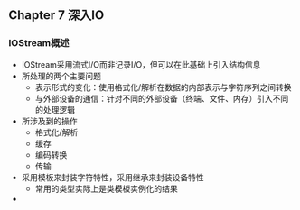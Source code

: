## Chapter 7 深入IO

### IOStream概述

- IOStream采用流式I/O而非记录I/O，但可以在此基础上引入结构信息
- 所处理的两个主要问题
  - 表示形式的变化：使用格式化/解析在数据的内部表示与字符序列之间转换
  - 与外部设备的通信：针对不同的外部设备（终端、文件、内存）引入不同的处理逻辑
- 所涉及到的操作
  - 格式化/解析
  - 缓存
  - 编码转换
  - 传输
- 采用模板来封装字符特性，采用继承来封装设备特性
  - 常用的类型实际上是类模板实例化的结果
- 







































